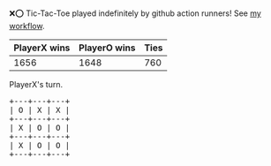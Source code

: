 :x::o: Tic-Tac-Toe played indefinitely by github action runners! See [my workflow](.github/workflows/play.yaml).

|PlayerX wins|PlayerO wins|Ties|
|-|-|-|
|1656|1648|760|

PlayerX's turn.

<pre>
+---+---+---+
| O | X | X |
+---+---+---+
| X | O | O |
+---+---+---+
| X | O | O |
+---+---+---+
</pre>